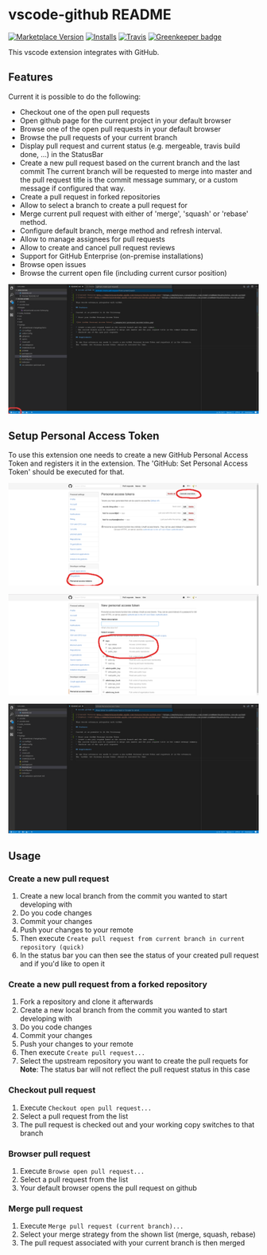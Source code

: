 # vscode-github README

[![Marketplace Version](https://vsmarketplacebadge.apphb.com/version/knisterpeter.vscode-github.svg)](https://marketplace.visualstudio.com/items?itemName=KnisterPeter.vscode-github)
[![Installs](https://vsmarketplacebadge.apphb.com/installs/knisterpeter.vscode-github.svg)](https://marketplace.visualstudio.com/items?itemName=KnisterPeter.vscode-github)
[![Travis](https://img.shields.io/travis/KnisterPeter/vscode-github.svg)](https://travis-ci.org/KnisterPeter/vscode-github)
[![Greenkeeper badge](https://badges.greenkeeper.io/KnisterPeter/vscode-github.svg)](https://greenkeeper.io/)

This vscode extension integrates with GitHub.

## Features

Current it is possible to do the following:

* Checkout one of the open pull requests
* Open github page for the current project in your default browser
* Browse one of the open pull requests in your default browser
* Browse the pull requests of your current branch
* Display pull request and current status (e.g. mergeable, travis build done, ...) in the StatusBar
* Create a new pull request based on the current branch and the last commit
  The current branch will be requested to merge into master and the pull request title is the commit message summary, or a custom message if configured that way.
* Create a pull request in forked repositories
* Allow to select a branch to create a pull request for
* Merge current pull request with either of 'merge', 'squash' or 'rebase' method.
* Configure default branch, merge method and refresh interval.
* Allow to manage assignees for pull requests
* Allow to create and cancel pull request reviews
* Support for GitHub Enterprise (on-premise installations)
* Browse open issues
* Browse the current open file (including current cursor position)

![Create pull request](images/create-pull-request.png)

## Setup Personal Access Token

To use this extension one needs to create a new GitHub Personal Access Token and registers it in the extension.
The 'GitHub: Set Personal Access Token' should be executed for that.

![GitHub Personal Access Token](images/github-personal-access-token.png)

![GitHub Personal Access Token](images/github-personal-access-token2.png)

![Set GitHub Personal Access Token](images/set-personal-access-token.png)

## Usage

### Create a new pull request

1. Create a new local branch from the commit you wanted to start developing with
1. Do you code changes
1. Commit your changes
1. Push your changes to your remote
1. Then execute `Create pull request from current branch in current repository (quick)`
1. In the status bar you can then see the status of your created pull request and if you'd like to open it

### Create a new pull request from a forked repository

1. Fork a repository and clone it afterwards
1. Create a new local branch from the commit you wanted to start developing with
1. Do you code changes
1. Commit your changes
1. Push your changes to your remote
1. Then execute `Create pull request...`
1. Select the upstream repository you want to create the pull requets for  
   **Note**: The status bar will not reflect the pull request status in this case

### Checkout pull request

1. Execute `Checkout open pull request...`
1. Select a pull request from the list
1. The pull request is checked out and your working copy switches to that branch

### Browser pull request

1. Execute `Browse open pull request...`
1. Select a pull request from the list
1. Your default browser opens the pull request on github

### Merge pull request

1. Execute `Merge pull request (current branch)...`
1. Select your merge strategy from the shown list (merge, squash, rebase)
1. The pull request associated with your current branch is then merged
